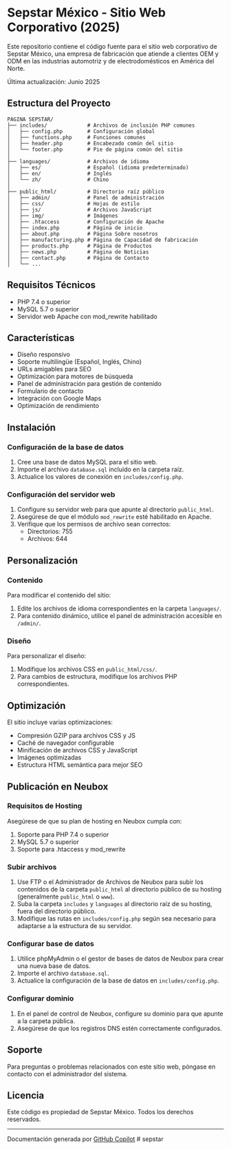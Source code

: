 # Sepstar México - Sitio Web Corporativo (2025)

Este repositorio contiene el código fuente para el sitio web corporativo de Sepstar México, una empresa de fabricación que atiende a clientes OEM y ODM en las industrias automotriz y de electrodomésticos en América del Norte.

Última actualización: Junio 2025

## Estructura del Proyecto

```
PAGINA SEPSTAR/
├── includes/             # Archivos de inclusión PHP comunes
│   ├── config.php        # Configuración global
│   ├── functions.php     # Funciones comunes
│   ├── header.php        # Encabezado común del sitio
│   └── footer.php        # Pie de página común del sitio
│
├── languages/            # Archivos de idioma
│   ├── es/               # Español (idioma predeterminado)
│   ├── en/               # Inglés
│   └── zh/               # Chino
│
├── public_html/          # Directorio raíz público
│   ├── admin/            # Panel de administración
│   ├── css/              # Hojas de estilo
│   ├── js/               # Archivos JavaScript
│   ├── img/              # Imágenes
│   ├── .htaccess         # Configuración de Apache
│   ├── index.php         # Página de inicio
│   ├── about.php         # Página Sobre nosotros
│   ├── manufacturing.php # Página de Capacidad de fabricación
│   ├── products.php      # Página de Productos
│   ├── news.php          # Página de Noticias
│   ├── contact.php       # Página de Contacto
│   └── ...
```

## Requisitos Técnicos

- PHP 7.4 o superior
- MySQL 5.7 o superior
- Servidor web Apache con mod_rewrite habilitado

## Características

- Diseño responsivo
- Soporte multilingüe (Español, Inglés, Chino)
- URLs amigables para SEO
- Optimización para motores de búsqueda
- Panel de administración para gestión de contenido
- Formulario de contacto
- Integración con Google Maps
- Optimización de rendimiento

## Instalación

### Configuración de la base de datos

1. Cree una base de datos MySQL para el sitio web.
2. Importe el archivo `database.sql` incluido en la carpeta raíz.
3. Actualice los valores de conexión en `includes/config.php`.

### Configuración del servidor web

1. Configure su servidor web para que apunte al directorio `public_html`.
2. Asegúrese de que el módulo `mod_rewrite` esté habilitado en Apache.
3. Verifique que los permisos de archivo sean correctos:
   - Directorios: 755
   - Archivos: 644

## Personalización

### Contenido

Para modificar el contenido del sitio:

1. Edite los archivos de idioma correspondientes en la carpeta `languages/`.
2. Para contenido dinámico, utilice el panel de administración accesible en `/admin/`.

### Diseño

Para personalizar el diseño:

1. Modifique los archivos CSS en `public_html/css/`.
2. Para cambios de estructura, modifique los archivos PHP correspondientes.

## Optimización

El sitio incluye varias optimizaciones:

- Compresión GZIP para archivos CSS y JS
- Caché de navegador configurable
- Minificación de archivos CSS y JavaScript
- Imágenes optimizadas
- Estructura HTML semántica para mejor SEO

## Publicación en Neubox

### Requisitos de Hosting

Asegúrese de que su plan de hosting en Neubox cumpla con:

1. Soporte para PHP 7.4 o superior
2. MySQL 5.7 o superior
3. Soporte para .htaccess y mod_rewrite

### Subir archivos

1. Use FTP o el Administrador de Archivos de Neubox para subir los contenidos de la carpeta `public_html` al directorio público de su hosting (generalmente `public_html` o `www`).
2. Suba la carpeta `includes` y `languages` al directorio raíz de su hosting, fuera del directorio público.
3. Modifique las rutas en `includes/config.php` según sea necesario para adaptarse a la estructura de su servidor.

### Configurar base de datos

1. Utilice phpMyAdmin o el gestor de bases de datos de Neubox para crear una nueva base de datos.
2. Importe el archivo `database.sql`.
3. Actualice la configuración de la base de datos en `includes/config.php`.

### Configurar dominio

1. En el panel de control de Neubox, configure su dominio para que apunte a la carpeta pública.
2. Asegúrese de que los registros DNS estén correctamente configurados.

## Soporte

Para preguntas o problemas relacionados con este sitio web, póngase en contacto con el administrador del sistema.

## Licencia

Este código es propiedad de Sepstar México. Todos los derechos reservados.

---

Documentación generada por [GitHub Copilot](https://github.com/features/copilot)
#   s e p s t a r  
 